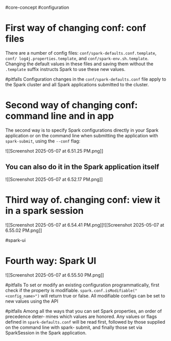 #core-concept #configuration 

# First way of changing conf: conf files

There are a number of config files: `conf/spark-defaults.conf.template`, `conf/ log4j.properties.template`, and `conf/spark-env.sh.template`. Changing the default values in these files and saving them without the `.template` suffix instructs Spark to use these new values.

#pitfalls 
Configuration changes in the `conf/spark-defaults.conf` file apply to the Spark cluster and all Spark applications submitted to the cluster.

# Second way of changing conf: command line and in app 

The second way is to specify Spark configurations directly in your Spark application or on the command line when submitting the application with `spark-submit`, using the `--conf` flag:

![[Screenshot 2025-05-07 at 6.51.25 PM.png]]
## You can also do it in the Spark application itself
![[Screenshot 2025-05-07 at 6.52.17 PM.png]]
# Third way of. changing conf: view it in a spark session

![[Screenshot 2025-05-07 at 6.54.41 PM.png]]![[Screenshot 2025-05-07 at 6.55.02 PM.png]]

#spark-ui 
# Fourth way: Spark UI
![[Screenshot 2025-05-07 at 6.55.50 PM.png]]

#pitfalls 
To set or modify an existing configuration programmatically, first check if the property is modifiable. `spark.conf.isModifiable("<config_name>")` will return true or false. All modifiable configs can be set to new values using the API

#pitfalls 
Among all the ways that you can set Spark properties, an order of precedence deter‐ mines which values are honored. Any values or flags defined in `spark-defaults.conf` will be read first, followed by those supplied on the command line with spark- submit, and finally those set via SparkSession in the Spark application.